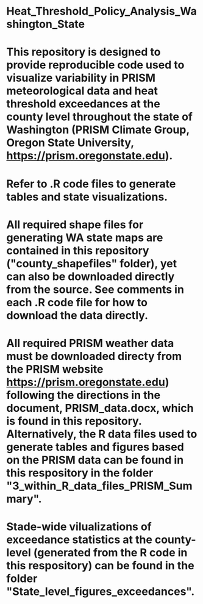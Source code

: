 # Heat_Threshold_Policy_Analysis_Washington_State
# This repository is designed to provide reproducible code used to visualize variability in PRISM meteorological data and heat threshold exceedances at the county level throughout the state of Washington (PRISM Climate Group, Oregon State University, https://prism.oregonstate.edu).
# Refer to .R code files to generate tables and state visualizations. 
# All required shape files for generating WA state maps are contained in this repository ("county_shapefiles" folder), yet can also be downloaded directly from the source. See comments in each .R code file for how to download the data directly.
# All required PRISM weather data must be downloaded directy from the PRISM website https://prism.oregonstate.edu) following the directions in the document, PRISM_data.docx, which is found in this repository. Alternatively, the R data files used to generate tables and figures based on the PRISM data can be found in this respository in the folder "3_within_R_data_files_PRISM_Summary".
# Stade-wide vilualizations of exceedance statistics at the county-level (generated from the R code in this respository) can be found in the folder "State_level_figures_exceedances". 

